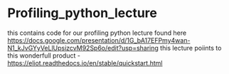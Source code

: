 # Profiling_python_lecture
this contains code for our profiling python lecture found here https://docs.google.com/presentation/d/1G_bA17EFPmy4wan-N1_kJvGYyVeLlUpsizcvM92Sp6o/edit?usp=sharing
this lecture poiints to this wonderfull product - https://eliot.readthedocs.io/en/stable/quickstart.html
